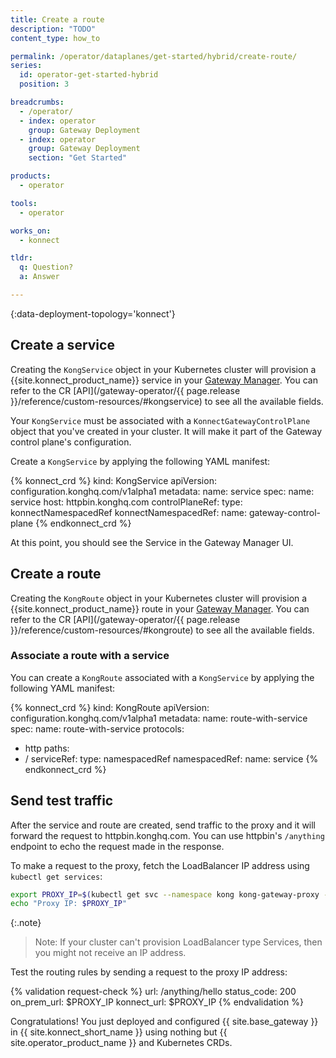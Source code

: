 ```yaml
---
title: Create a route
description: "TODO"
content_type: how_to

permalink: /operator/dataplanes/get-started/hybrid/create-route/
series:
  id: operator-get-started-hybrid
  position: 3

breadcrumbs:
  - /operator/
  - index: operator
    group: Gateway Deployment
  - index: operator
    group: Gateway Deployment
    section: "Get Started"

products:
  - operator

tools:
  - operator

works_on:
  - konnect

tldr:
  q: Question?
  a: Answer

---
```


{:data-deployment-topology='konnect'}
## Create a service

Creating the `KongService` object in your Kubernetes cluster will provision a {{site.konnect_product_name}} service in your [Gateway Manager](/konnect/gateway-manager).  You can refer to the CR [API](/gateway-operator/{{ page.release }}/reference/custom-resources/#kongservice) to see all the available fields.

Your `KongService` must be associated with a `KonnectGatewayControlPlane` object that you've created in your cluster.  It will make it part of the Gateway control plane's configuration.

Create a `KongService` by applying the following YAML manifest:


<!-- vale off -->
{% konnect_crd %}
kind: KongService
apiVersion: configuration.konghq.com/v1alpha1
metadata:
  name: service
spec:
  name: service
  host: httpbin.konghq.com
  controlPlaneRef:
    type: konnectNamespacedRef
    konnectNamespacedRef:
      name: gateway-control-plane
{% endkonnect_crd %}
<!-- vale on -->

At this point, you should see the Service in the Gateway Manager UI.

## Create a route

Creating the `KongRoute` object in your Kubernetes cluster will provision a {{site.konnect_product_name}} route in
your [Gateway Manager](/konnect/gateway-manager).
You can refer to the CR [API](/gateway-operator/{{ page.release }}/reference/custom-resources/#kongroute) to see all the available fields.

### Associate a route with a service

You can create a `KongRoute` associated with a `KongService` by applying the following YAML manifest:

<!-- vale off -->
{% konnect_crd %}
kind: KongRoute
apiVersion: configuration.konghq.com/v1alpha1
metadata:
  name: route-with-service
spec:
  name: route-with-service
  protocols:
  - http
  paths:
  - /
  serviceRef:
    type: namespacedRef
    namespacedRef:
      name: service
{% endkonnect_crd %}
<!-- vale on -->

## Send test traffic

After the service and route are created, send traffic to the proxy and it will forward the request to httpbin.konghq.com. You can use httpbin's `/anything` endpoint to echo the request made in the response.

To make a request to the proxy, fetch the LoadBalancer IP address using `kubectl get services`:

```bash
export PROXY_IP=$(kubectl get svc --namespace kong kong-gateway-proxy -o jsonpath='{range .status.loadBalancer.ingress[0]}{@.ip}{@.hostname}{end}')
echo "Proxy IP: $PROXY_IP"
```

{:.note}
> Note: If your cluster can't provision LoadBalancer type Services, then you might not receive an IP address.

Test the routing rules by sending a request to the proxy IP address:

{% validation request-check %}
url: /anything/hello
status_code: 200
on_prem_url: $PROXY_IP
konnect_url: $PROXY_IP
{% endvalidation %}

Congratulations! You just deployed and configured {{ site.base_gateway }} in {{ site.konnect_short_name }} using nothing but {{ site.operator_product_name }} and Kubernetes CRDs.